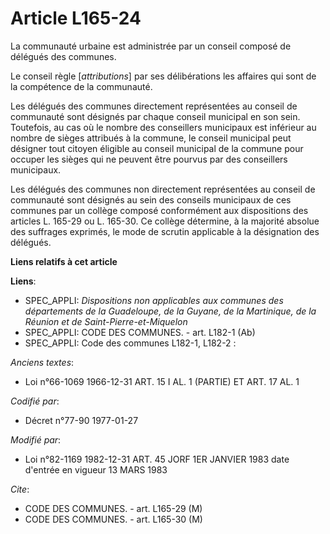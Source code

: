 # Article L165-24

La communauté urbaine est administrée par un conseil composé de délégués des communes.

Le conseil règle [*attributions*] par ses délibérations les affaires qui sont de la compétence de la communauté.

Les délégués des communes directement représentées au conseil de communauté sont désignés par chaque conseil municipal en son
sein. Toutefois, au cas où le nombre des conseillers municipaux est inférieur au nombre de sièges attribués à la commune, le
conseil municipal peut désigner tout citoyen éligible au conseil municipal de la commune pour occuper les sièges qui ne
peuvent être pourvus par des conseillers municipaux.

Les délégués des communes non directement représentées au conseil de communauté sont désignés au sein des conseils municipaux
de ces communes par un collège composé conformément aux dispositions des articles L. 165-29 ou L. 165-30. Ce collège
détermine, à la majorité absolue des suffrages exprimés, le mode de scrutin applicable à la désignation des délégués.

**Liens relatifs à cet article**

**Liens**:

  - SPEC_APPLI: *Dispositions non applicables aux communes des départements de la Guadeloupe, de la Guyane, de la Martinique, de la Réunion et de Saint-Pierre-et-Miquelon*
  - SPEC_APPLI: CODE DES COMMUNES. - art. L182-1 (Ab)
  - SPEC_APPLI: Code des communes L182-1, L182-2 :

_Anciens textes_:

  - Loi n°66-1069 1966-12-31 ART. 15 I AL. 1 (PARTIE) ET ART. 17 AL. 1

_Codifié par_:

  - Décret n°77-90 1977-01-27

_Modifié par_:

  - Loi n°82-1169 1982-12-31 ART. 45 JORF 1ER JANVIER 1983 date d'entrée en vigueur 13 MARS 1983

_Cite_:

  - CODE DES COMMUNES. - art. L165-29 (M)
  - CODE DES COMMUNES. - art. L165-30 (M)
